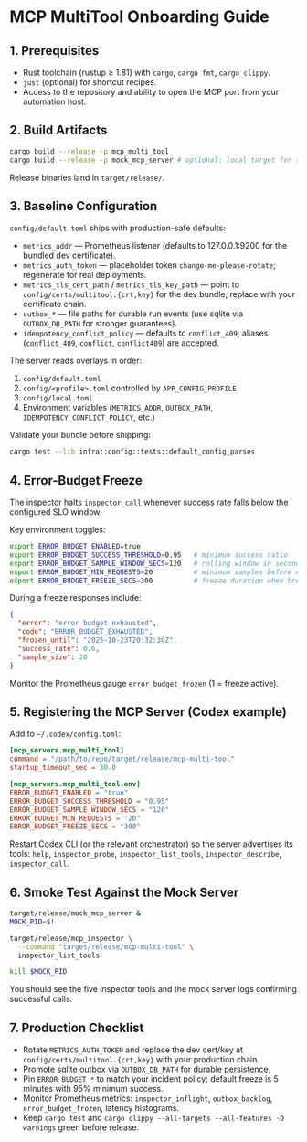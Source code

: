# MCP MultiTool Onboarding Guide

## 1. Prerequisites
- Rust toolchain (rustup ≥ 1.81) with `cargo`, `cargo fmt`, `cargo clippy`.
- `just` (optional) for shortcut recipes.
- Access to the repository and ability to open the MCP port from your automation host.

## 2. Build Artifacts
```bash
cargo build --release -p mcp_multi_tool
cargo build --release -p mock_mcp_server # optional: local target for smoke tests
```
Release binaries land in `target/release/`.

## 3. Baseline Configuration
`config/default.toml` ships with production-safe defaults:
- `metrics_addr` — Prometheus listener (defaults to 127.0.0.1:9200 for the bundled dev certificate).
- `metrics_auth_token` — placeholder token `change-me-please-rotate`; regenerate for real deployments.
- `metrics_tls_cert_path` / `metrics_tls_key_path` — point to `config/certs/multitool.{crt,key}` for the dev bundle; replace with your certificate chain.
- `outbox_*` — file paths for durable run events (use sqlite via `OUTBOX_DB_PATH` for stronger guarantees).
- `idempotency_conflict_policy` — defaults to `conflict_409`; aliases (`conflict_409`, `conflict`, `conflict409`) are accepted.

The server reads overlays in order:
1. `config/default.toml`
2. `config/<profile>.toml` controlled by `APP_CONFIG_PROFILE`
3. `config/local.toml`
4. Environment variables (`METRICS_ADDR`, `OUTBOX_PATH`, `IDEMPOTENCY_CONFLICT_POLICY`, etc.)

Validate your bundle before shipping:
```bash
cargo test --lib infra::config::tests::default_config_parses
```

## 4. Error-Budget Freeze
The inspector halts `inspector_call` whenever success rate falls below the configured SLO window.

Key environment toggles:
```bash
export ERROR_BUDGET_ENABLED=true
export ERROR_BUDGET_SUCCESS_THRESHOLD=0.95   # minimum success ratio
export ERROR_BUDGET_SAMPLE_WINDOW_SECS=120   # rolling window in seconds
export ERROR_BUDGET_MIN_REQUESTS=20          # minimum samples before evaluation
export ERROR_BUDGET_FREEZE_SECS=300          # freeze duration when breached
```

During a freeze responses include:
```json
{
  "error": "error budget exhausted",
  "code": "ERROR_BUDGET_EXHAUSTED",
  "frozen_until": "2025-10-23T20:32:30Z",
  "success_rate": 0.6,
  "sample_size": 20
}
```
Monitor the Prometheus gauge `error_budget_frozen` (1 = freeze active).

## 5. Registering the MCP Server (Codex example)
Add to `~/.codex/config.toml`:
```toml
[mcp_servers.mcp_multi_tool]
command = "/path/to/repo/target/release/mcp-multi-tool"
startup_timeout_sec = 30.0

[mcp_servers.mcp_multi_tool.env]
ERROR_BUDGET_ENABLED = "true"
ERROR_BUDGET_SUCCESS_THRESHOLD = "0.95"
ERROR_BUDGET_SAMPLE_WINDOW_SECS = "120"
ERROR_BUDGET_MIN_REQUESTS = "20"
ERROR_BUDGET_FREEZE_SECS = "300"
```

Restart Codex CLI (or the relevant orchestrator) so the server advertises its tools: `help`, `inspector_probe`, `inspector_list_tools`, `inspector_describe`, `inspector_call`.

## 6. Smoke Test Against the Mock Server
```bash
target/release/mock_mcp_server &
MOCK_PID=$!

target/release/mcp_inspector \
  --command "target/release/mcp-multi-tool" \
  inspector_list_tools

kill $MOCK_PID
```
You should see the five inspector tools and the mock server logs confirming successful calls.

## 7. Production Checklist
- Rotate `METRICS_AUTH_TOKEN` and replace the dev cert/key at `config/certs/multitool.{crt,key}` with your production chain.
- Promote sqlite outbox via `OUTBOX_DB_PATH` for durable persistence.
- Pin `ERROR_BUDGET_*` to match your incident policy; default freeze is 5 minutes with 95% minimum success.
- Monitor Prometheus metrics: `inspector_inflight`, `outbox_backlog`, `error_budget_frozen`, latency histograms.
- Keep `cargo test` and `cargo clippy --all-targets --all-features -D warnings` green before release.

